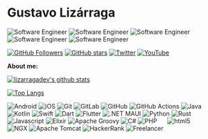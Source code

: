 # Gustavo Lizárraga 
<p>
  <img alt="Software Engineer" src="https://custom-icon-badges.demolab.com/badge/Software Engineer-171717.svg?logo=686384-min&logoColor=white&style=flat" />
  <img alt="Software Engineer" src="https://custom-icon-badges.demolab.com/badge/Tech Trainer-171717.svg?logo=686384-min&logoColor=white&style=flat" />
  <img alt="Software Engineer" src="https://custom-icon-badges.demolab.com/badge/DevRel-171717.svg?logo=686384-min&logoColor=white&style=flat" />
  <img alt="Software Engineer" src="https://custom-icon-badges.demolab.com/badge/Content Creator-171717.svg?logo=686384-min&logoColor=white&style=flat" />
  <img alt="Software Engineer" src="https://custom-icon-badges.demolab.com/badge/Traveler-171717.svg?logo=686384-min&logoColor=white&style=flat" />
</p>

[![GitHub Followers](https://img.shields.io/github/followers/lizarragadev?style=social)](https://github.com/lizarragadev/)
[![GitHub stars](https://img.shields.io/github/stars/lizarragadev?style=social)](https://github.com/lizarragadev/)
[![Twitter](https://img.shields.io/twitter/follow/lizarragadev?style=social)](https://twitter.com/lizarragadev)
[![YouTube](https://img.shields.io/youtube/channel/subscribers/UCwt8pkXecvpcykxQPxbsWWw?style=social)](https://www.youtube.com/@gustavolizarraga6207/about)


**About me:**
<!--

<img width="55%" align="right" alt="Github" src="https://raw.githubusercontent.com/onimur/.github/master/.resources/git-header.svg" />

- 👨🏽‍💻 I’m currently working on [Handle Path Oz](https://github.com/onimur/handle-path-oz);
- 🌱 I’m currently learning Kotlin and Continuous Integration(CircleCI); 
- 👯 I’m looking to collaborate on [Handle Path Oz](https://github.com/onimur/handle-path-oz) 🤝;
- 🤔 I’m looking for help with Design Pattern 😭;
- 💬 Ask me about anything, I am happy to help;
- ⚡️ Fun-Fact: I have a degree in civil engineering;
- 📫 How to reach me: murillo_comino@hotmail.com;

-->
[![lizarragadev's github stats](https://github-readme-stats.vercel.app/api/?username=lizarragadev&count_private=true&show_icons=true&hide=issues,prs&theme=tokyonight)](https://github.com/anuraghazra/github-readme-stats)

[![Top Langs](https://github-readme-stats.vercel.app/api/top-langs/?username=lizarragadev&count_private=true&hide=css,javascript,html&langs_count=5&theme=tokyonight)](https://github.com/anuraghazra/github-readme-stats)
<!-- 

-->


<p>
  <img alt="Android" src="https://img.shields.io/badge/-Android-32DE84?style=flat&logo=android&logoColor=white" />
  <img alt="iOS" src="https://img.shields.io/badge/iOS%2DDDDDDD.svg?style=flat&logo=apple&logoColor=171515" />
  <img alt="Git" src="https://img.shields.io/badge/-Git-f1502f?style=flat&logo=git&logoColor=white" /> 
  <img alt="GitLab" src="https://img.shields.io/badge/GitLab-%23181717.svg?style=flat&logo=gitlab&logoColor=white" />
  <img alt="GitHub" src="https://img.shields.io/badge/-GitHub-171515?style=flat&logo=github&logoColor=white" />
  <img alt="GitHub Actions" src="https://img.shields.io/badge/GitHub%20Actions-%232671E5.svg?style=flat&logo=githubactions&logoColor=white"/>
  <img alt="Java" src="https://img.shields.io/badge/Java-%23ED8B00.svg?style=flat&logo=openjdk&logoColor=white" />
  <img alt="Kotlin" src="https://img.shields.io/badge/Kotlin-%237F52FF.svg?style=flat&logo=kotlin&logoColor=white" />
  <img alt="Swift" src="https://img.shields.io/badge/Swift-F54A2A?style=flat&logo=swift&logoColor=white" />
  <img alt="Dart" src="https://img.shields.io/badge/Dart-%230175C2.svg?style=flat&logo=dart&logoColor=white" />
  <img alt="Flutter" src="https://img.shields.io/badge/Flutter-%2302569B.svg?style=flat&logo=flutter&logoColor=white" />
  <img alt=".NET MAUI" src="https://img.shields.io/badge/.NET MAUI-5C2D91?style=flat&logo=.net&logoColor=white" />
  <img alt="Python" src="https://img.shields.io/badge/Python-3670A0?style=flat&logo=python&logoColor=ffdd54" />
  <img alt="Rust" src="https://img.shields.io/badge/Rust-%23000000.svg?style=flat&logo=rust&logoColor=white" />
  <img alt="Javascript" src="https://img.shields.io/badge/Javascript-%23323330.svg?style=flat&logo=javascript&logoColor=%23F7DF1E" />
  <img alt="Elixir" src="https://img.shields.io/badge/Elixir-%234B275F.svg?style=flat&logo=elixir&logoColor=white" />
  <img alt="Apache Groovy" src="https://img.shields.io/badge/Apache%20Groovy-4298B8.svg?style=flat&logo=Apache+Groovy&logoColor=white" />
  <img alt="C#" src="https://img.shields.io/badge/C%23-%23239120.svg?style=flat&logo=c-sharp&logoColor=white" />
  <img alt="PHP" src="https://img.shields.io/badge/PHP-%23777BB4.svg?style=flat&logo=php&logoColor=white" />
  <img alt="" src="https://img.shields.io/badge/Gradle-02303A.svg?style=flat&logo=Gradle&logoColor=white" />
  <img alt="" src="https://img.shields.io/badge/Shell_Script-%23121011.svg?style=flat&logo=gnu-bash&logoColor=white" />
  <img alt="" src="https://img.shields.io/badge/Windows%20Terminal-%234D4D4D.svg?style=flat&logo=windows-terminal&logoColor=white" />
  <img alt="" src="https://img.shields.io/badge/Markdown-%23000000.svg?style=flat&logo=markdown&logoColor=white" />
  <img alt="" src="https://img.shields.io/badge/LaTeX-%23008080.svg?style=flat&logo=latex&logoColor=white" />
  <img alt="html5" src="https://img.shields.io/badge/-HTML5-E34F26?style=flat-square&logo=html5&logoColor=white" />
  <img alt="" src="https://img.shields.io/badge/CSS3-%231572B6.svg?style=flat&logo=css3&logoColor=white" />
  <img alt="" src="https://img.shields.io/badge/Firebase-039BE5?style=flat&logo=Firebase&logoColor=white" />
  <img alt="" src="https://img.shields.io/badge/-MongoDB-13aa52?style=flat-square&logo=mongodb&logoColor=white" />
  <img alt="" src="https://img.shields.io/badge/MySQL-%2300f.svg?style=flat&logo=mysql&logoColor=white" />
  <img alt="" src="https://img.shields.io/badge/PostgreSQL-%23316192.svg?style=flat&logo=postgresql&logoColor=white" />
  <img alt="" src="https://img.shields.io/badge/Realm-39477F?style=flat&logo=realm&logoColor=white" />
  <img alt="" src="https://img.shields.io/badge/SQLite-%2307405e.svg?style=flat&logo=sqlite&logoColor=white" />  
  <img alt="" src="https://img.shields.io/badge/Postman-FF6C37?style=flat&logo=postman&logoColor=white" />
  <img alt="" src="https://img.shields.io/badge/-Swagger-%23Clojure?style=flat&logo=swagger&logoColor=white" />
  <img alt="" src="https://img.shields.io/badge/Keras-%23D00000.svg?style=flat&logo=Keras&logoColor=white" />
  <img alt="" src="https://img.shields.io/badge/TensorFlow-%23FF6F00.svg?style=flat&logo=TensorFlow&logoColor=white" />
  <img alt="" src="https://img.shields.io/badge/Hibernate-59666C?style=flat&logo=Hibernate&logoColor=white" />
  <img alt="NGX" src="https://img.shields.io/badge/nginx-%23009639.svg?style=flat&logo=nginx&logoColor=white" />
  <img alt="Apache Tomcat" src="https://img.shields.io/badge/Apache%20Tomcat-%23F8DC75.svg?style=flat&logo=apache-tomcat&logoColor=black" />
  <img alt="HackerRank" src="https://img.shields.io/badge/-Hackerrank-2EC866?style=flat&logo=HackerRank&logoColor=white" />
  <img alt="Freelancer" src="https://img.shields.io/badge/Freelancer-29B2FE?style=flat&logo=Freelancer&logoColor=white" />
</p>
